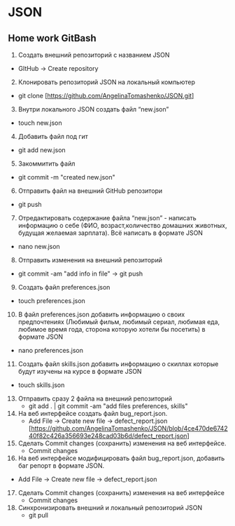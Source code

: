 # JSON
## Home work GitBash

1. Создать внешний репозиторий c названием JSON
* GItHub -> Create repository 
2. Клонировать репозиторий JSON на локальный компьютер
* git clone [https://github.com/AngelinaTomashenko/JSON.git]
3. Внутри локального JSON создать файл “new.json”
*  touch new.json
4. Добавить файл под гит 
* git add new.json
5. Закоммитить файл 
* git commit -m "created new.json"
6. Отправить файл на внешний GitHub репозитори
* git push
7. Отредактировать содержание файла “new.json” - написать информацию о себе (ФИО, возраст,количество домашних животных, будущая желаемая зарплата). Всё написать в формате JSON
* nano new.json
8. Отправить изменения на внешний репозиторий 
* git commit -am "add info in file" -> git push
9. Создать файл preferences.json
* touch preferences.json 
10. В файл preferences.json добавить информацию о своих предпочтениях (Любимый фильм, любимый сериал, любимая еда, любимое время года, сторона которую хотели бы посетить) в формате JSON
* nano preferences.json
11. Создать файл skills.json добавить информацию о скиллах которые будут изучены на курсе в формате JSON
* touch skills.json
13. Отправить сразу 2 файла на внешний репозиторий
     * git add . | git commit -am "add files preferences, skills"
14. На веб интерфейсе создать файл bug_report.json.
    * Add File -> Create new file -> defect_report.json [https://github.com/AngelinaTomashenko/JSON/blob/4ce470de674240f82c426a356693e248cad03b6d/defect_report.json]
15. Сделать Commit changes (сохранить) изменения на веб интерфейсе.
    * Commit changes
16. На веб интерфейсе модифицировать файл bug_report.json, добавить баг репорт в формате JSON.
* Add File -> Create new file -> defect_report.json
17. Сделать Commit changes (сохранить) изменения на веб интерфейсе
    * Commit changes
18. Синхронизировать внешний и локальный репозиторий JSON
    * git pull



